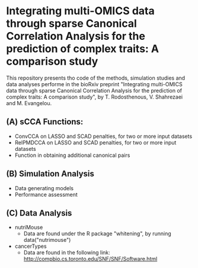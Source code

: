 # Integrating multi-OMICS data through sparse Canonical Correlation Analysis for the prediction of complex traits: A comparison study

This repository presents tho code of the methods, simulation studies and data analyses performe in the bioRxiv preprint "Integrating multi-OMICS data through sparse Canonical Correlation Analysis for the prediction of complex traits: A comparison study", by T. Rodosthenous, V. Shahrezaei and M. Evangelou.

## (A) sCCA Functions:
- ConvCCA on LASSO and SCAD penalties, for two or more input datasets 
- RelPMDCCA on LASSO and SCAD penalties, for two or more input datasets
- Function in obtaining additional canonical pairs

## (B) Simulation Analysis
- Data generating models
- Performance assessment

## (C) Data Analysis
- nutriMouse 
  - Data are found under the R package "whitening", by running data("nutrimouse")
- cancerTypes
  - Data are found in the following link: http://compbio.cs.toronto.edu/SNF/SNF/Software.html
